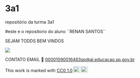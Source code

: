 # 3a1

repositório da turma 3a1

#este e o repositorio do aluno ´´RENAN SANTOS``

SEJAM TODDS BEM VINDOS

![](https://media1.tenor.com/m/oeBy_0qFStoAAAAd/sacanagem-santos.gif)

CONTATO EMAIL 📧 00001090016463sp@al.educacao.sp.gov.br

 <p xmlns:cc="http://creativecommons.org/ns#" >This work is marked with <a href="https://creativecommons.org/publicdomain/zero/1.0/?ref=chooser-v1" target="_blank" rel="license noopener noreferrer" style="display:inline-block;">CC0 1.0<img style="height:22px!important;margin-left:3px;vertical-align:text-bottom;" src="https://mirrors.creativecommons.org/presskit/icons/cc.svg?ref=chooser-v1" alt=""><img style="height:22px!important;margin-left:3px;vertical-align:text-bottom;" src="https://mirrors.creativecommons.org/presskit/icons/zero.svg?ref=chooser-v1" alt=""></a></p>
